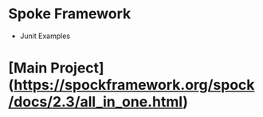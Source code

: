 # Spoke Framework
- Junit Examples 

# [Main Project] (https://spockframework.org/spock/docs/2.3/all_in_one.html)